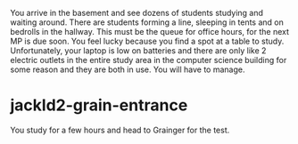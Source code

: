 You arrive in the basement and see dozens of students studying and waiting around. There are students forming a line, sleeping in tents and on bedrolls in the hallway. This must be the queue for office hours, for the next MP is due soon. You feel lucky because you find a spot at a table to study. Unfortunately, your laptop is low on batteries and there are only like 2 electric outlets in the entire study area in the computer science building for some reason and they are both in use. You will have to manage.

# jackld2-grain-entrance
You study for a few hours and head to Grainger for the test.

